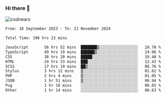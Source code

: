 ### Hi there 👋


![codrwars](https://www.codewars.com/users/rsschool_c9af20f58c35c696/badges/micro) 

<!--START_SECTION:waka-->

```txt
From: 18 September 2023 - To: 21 November 2024

Total Time: 196 hrs 23 mins

JavaScript       56 hrs 52 mins  ███████▒░░░░░░░░░░░░░░░░░   28.78 %
TypeScript       49 hrs 19 mins  ██████▒░░░░░░░░░░░░░░░░░░   24.96 %
CSS              38 hrs 20 mins  █████░░░░░░░░░░░░░░░░░░░░   19.40 %
HTML             24 hrs 33 mins  ███░░░░░░░░░░░░░░░░░░░░░░   12.43 %
SCSS             17 hrs 19 mins  ██▒░░░░░░░░░░░░░░░░░░░░░░   08.76 %
Stylus           3 hrs 12 mins   ▒░░░░░░░░░░░░░░░░░░░░░░░░   01.62 %
PHP              2 hrs 4 mins    ▒░░░░░░░░░░░░░░░░░░░░░░░░   01.05 %
JSON             1 hr 51 mins    ▒░░░░░░░░░░░░░░░░░░░░░░░░   00.94 %
Pug              1 hr 16 mins    ░░░░░░░░░░░░░░░░░░░░░░░░░   00.65 %
Other            1 hr 14 mins    ░░░░░░░░░░░░░░░░░░░░░░░░░   00.63 %
```

<!--END_SECTION:waka-->
